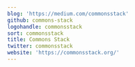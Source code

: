 ```yaml
---
blog: 'https://medium.com/commonsstack'
github: commons-stack
logohandle: commonsstack
sort: commonsstack
title: Commons Stack
twitter: commonsstack
website: 'https://commonsstack.org/'
---
```

